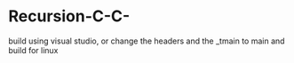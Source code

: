 # Recursion-C-C-

build using visual studio, or change the headers and the _tmain to main and build for linux
